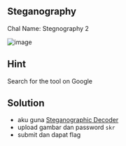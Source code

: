 ## Steganography
Chal Name: Stegnography 2

![image](https://user-images.githubusercontent.com/23289982/208279880-07997d26-5975-471a-b618-385ededde04b.png)

## Hint
Search for the tool on Google

## Solution
* aku guna [Steganographic Decoder](https://futureboy.us/stegano/decinput.html)
* upload gambar dan password `skr`
* submit dan dapat flag

